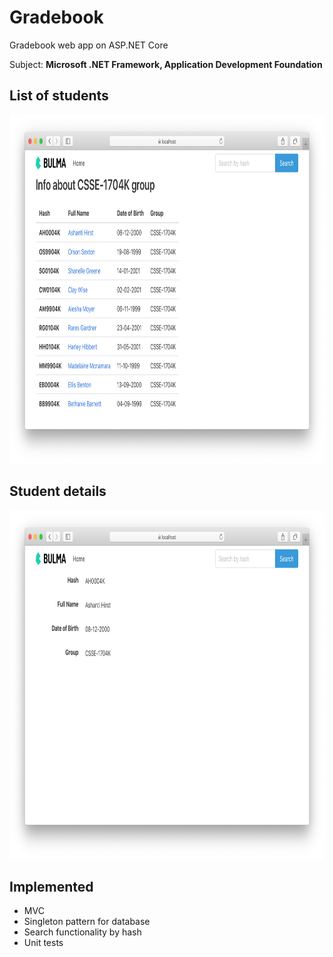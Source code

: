 # Gradebook
Gradebook web app on ASP.NET Core

Subject: __Microsoft .NET Framework, Application Development Foundation__

## List of students
<img src="https://github.com/nurtugan/Gradebook/blob/master/Screenshots/Screen%20Shot%202020-04-11%20at%201.14.13%20PM.png" alt="" width="853" height="558">

## Student details
<img src="https://github.com/nurtugan/Gradebook/blob/master/Screenshots/Screen%20Shot%202020-04-11%20at%201.14.21%20PM.png" alt="" width="853" height="558">

## Implemented
+ MVC
+ Singleton pattern for database
+ Search functionality by hash
+ Unit tests
